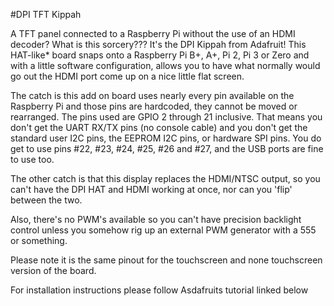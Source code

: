<!--
---
name: DPI TFT Kippah
class: board
type: display
formfactor: HAT
manufacturer: Adafruit
description: Run 40 pin TFT's of a Raspberry Pi
url: https://learn.adafruit.com/adafruit-dpi-display-kippah-ttl-tft
buy: https://www.adafruit.com/products/2453
image: adafruit-tft-kippah.png 
pincount: 40
eeprom: no
power:
  '1':
  '2':
ground:
  '9':
  '25':
  '39':
  '34':
  '30':
  '20':
  '14':
  '6': 
pin:
  '3':
  '5':
  '7': 
  '29':
  '31':
  '26':
  '24':
  '21':
  '19':
  '23': 
  '32':
  '33':
  '8':
  '10':
  '36':
  '11':
  '12':
  '35':
  '38':
  '40':
-->
#DPI TFT Kippah
 
A TFT panel connected to a Raspberry Pi without the use of an HDMI decoder? What is this sorcery??? It's the DPI Kippah from Adafruit! This HAT-like* board snaps onto a Raspberry Pi B+, A+, Pi 2, Pi 3 or Zero and with a little software configuration, allows you to have what normally would go out the HDMI port come up on a nice little flat screen.

The catch is this add on board uses nearly every pin available on the Raspberry Pi and those pins are hardcoded, they cannot be moved or rearranged. The pins used are GPIO 2 through 21 inclusive. That means you don't get the UART RX/TX pins (no console cable) and you don't get the standard user I2C pins, the EEPROM I2C pins, or hardware SPI pins. You do get to use pins #22, #23, #24, #25, #26 and #27, and the USB ports are fine to use too.

The other catch is that this display replaces the HDMI/NTSC output, so you can't have the DPI HAT and HDMI working at once, nor can you 'flip' between the two.

Also, there's no PWM's available so you can't have precision backlight control unless you somehow rig up an external PWM generator with a 555 or something.

Please note it is the same pinout for the touchscreen and none touchscreen version of the board.
 
For installation instructions please follow Asdafruits tutorial linked below
